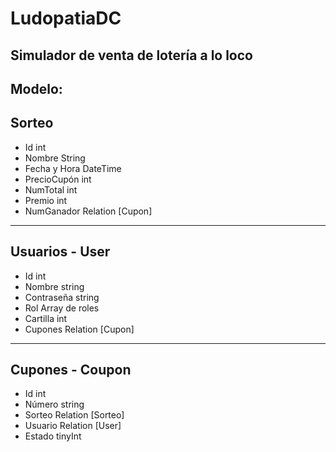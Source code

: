 # LudopatiaDC
## Simulador de venta de lotería a lo loco

Modelo:
--------
Sorteo
--------
- Id int
- Nombre String
- Fecha y Hora DateTime
- PrecioCupón int
- NumTotal int
- Premio int
- NumGanador Relation [Cupon]
---------
Usuarios - User
--------
- Id int
- Nombre string
- Contraseña string
- Rol Array de roles
- Cartilla int
- Cupones Relation [Cupon]
---------
Cupones - Coupon
--------
- Id int
- Número string
- Sorteo Relation [Sorteo]
- Usuario Relation [User]
- Estado tinyInt
